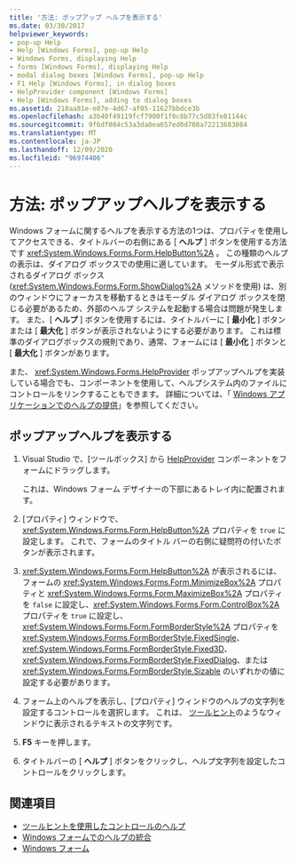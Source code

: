 ```yaml
---
title: '方法: ポップアップ ヘルプを表示する'
ms.date: 03/30/2017
helpviewer_keywords:
- pop-up Help
- Help [Windows Forms], pop-up Help
- Windows Forms, displaying Help
- forms [Windows Forms], displaying Help
- modal dialog boxes [Windows Forms], pop-up Help
- F1 Help [Windows Forms], in dialog boxes
- HelpProvider component [Windows Forms]
- Help [Windows Forms], adding to dialog boxes
ms.assetid: 218aa81e-e87e-4d67-af05-11627bbdce3b
ms.openlocfilehash: a3b40f49119fcf7900f1f0c8b77c5d83fe81144c
ms.sourcegitcommit: 9f6df084c53a3da0ea657ed0d708a72213683084
ms.translationtype: MT
ms.contentlocale: ja-JP
ms.lasthandoff: 12/09/2020
ms.locfileid: "96974406"
---
```

# <a name="how-to-display-pop-up-help"></a>方法: ポップアップヘルプを表示する

Windows フォームに関するヘルプを表示する方法の1つは、プロパティを使用してアクセスできる、タイトルバーの右側にある [ **ヘルプ** ] ボタンを使用する方法です <xref:System.Windows.Forms.Form.HelpButton%2A> 。 この種類のヘルプの表示は、ダイアログ ボックスでの使用に適しています。 モーダル形式で表示されるダイアログ ボックス (<xref:System.Windows.Forms.Form.ShowDialog%2A> メソッドを使用) は、別のウィンドウにフォーカスを移動するときはモーダル ダイアログ ボックスを閉じる必要があるため、外部のヘルプ システムを起動する場合は問題が発生します。 また、[ **ヘルプ** ] ボタンを使用するには、タイトルバーに [ **最小化** ] ボタンまたは [ **最大化** ] ボタンが表示されないようにする必要があります。 これは標準のダイアログボックスの規則であり、通常、フォームには [ **最小化** ] ボタンと [ **最大化** ] ボタンがあります。

また、 <xref:System.Windows.Forms.HelpProvider> ポップアップヘルプを実装している場合でも、コンポーネントを使用して、ヘルプシステム内のファイルにコントロールをリンクすることもできます。 詳細については、「 [Windows アプリケーションでのヘルプの提供](how-to-provide-help-in-a-windows-application.md)」を参照してください。

## <a name="display-pop-up-help"></a>ポップアップヘルプを表示する

1. Visual Studio で、[ツールボックス] から [HelpProvider](../controls/helpprovider-component-windows-forms.md) コンポーネントをフォームにドラッグします。

   これは、Windows フォーム デザイナーの下部にあるトレイ内に配置されます。

2. [プロパティ] ウィンドウで、<xref:System.Windows.Forms.Form.HelpButton%2A> プロパティを `true` に設定します。 これで、フォームのタイトル バーの右側に疑問符の付いたボタンが表示されます。

3. <xref:System.Windows.Forms.Form.HelpButton%2A> が表示されるには、フォームの <xref:System.Windows.Forms.Form.MinimizeBox%2A> プロパティと <xref:System.Windows.Forms.Form.MaximizeBox%2A> プロパティを `false` に設定し、<xref:System.Windows.Forms.Form.ControlBox%2A> プロパティを `true` に設定し、<xref:System.Windows.Forms.Form.FormBorderStyle%2A> プロパティを<xref:System.Windows.Forms.FormBorderStyle.FixedSingle>、<xref:System.Windows.Forms.FormBorderStyle.Fixed3D>、<xref:System.Windows.Forms.FormBorderStyle.FixedDialog>、または <xref:System.Windows.Forms.FormBorderStyle.Sizable> のいずれかの値に設定する必要があります。

4. フォーム上のヘルプを表示し、[プロパティ] ウィンドウのヘルプの文字列を設定するコントロールを選択します。 これは、 [ツールヒント](../controls/tooltip-component-windows-forms.md)のようなウィンドウに表示されるテキストの文字列です。

5. **F5** キーを押します。

6. タイトルバーの [ **ヘルプ** ] ボタンをクリックし、ヘルプ文字列を設定したコントロールをクリックします。

## <a name="see-also"></a>関連項目

- [ツールヒントを使用したコントロールのヘルプ](control-help-using-tooltips.md)
- [Windows フォームでのヘルプの統合](integrating-user-help-in-windows-forms.md)
- [Windows フォーム](../index.yml)
